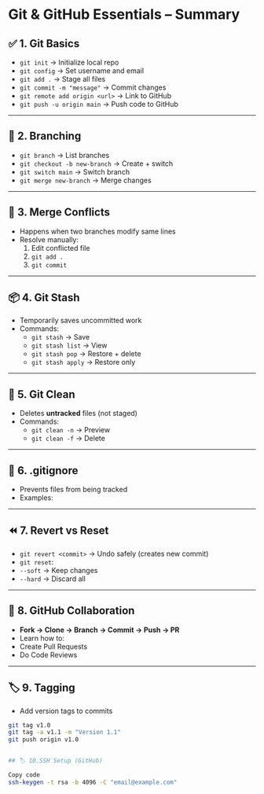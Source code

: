 # Git & GitHub Essentials – Summary

## ✅ 1. Git Basics
- `git init` → Initialize local repo
- `git config` → Set username and email
- `git add .` → Stage all files
- `git commit -m "message"` → Commit changes
- `git remote add origin <url>` → Link to GitHub
- `git push -u origin main` → Push code to GitHub

---

## 🌿 2. Branching
- `git branch` → List branches
- `git checkout -b new-branch` → Create + switch
- `git switch main` → Switch branch
- `git merge new-branch` → Merge changes

---

## 🧠 3. Merge Conflicts
- Happens when two branches modify same lines
- Resolve manually:
  1. Edit conflicted file
  2. `git add .`
  3. `git commit`

---

## 📦 4. Git Stash
- Temporarily saves uncommitted work
- Commands:
  - `git stash` → Save
  - `git stash list` → View
  - `git stash pop` → Restore + delete
  - `git stash apply` → Restore only

---

## 🧹 5. Git Clean
- Deletes **untracked** files (not staged)
- Commands:
  - `git clean -n` → Preview
  - `git clean -f` → Delete

---

## 📄 6. .gitignore
- Prevents files from being tracked
- Examples:


---

## ⏪ 7. Revert vs Reset
- `git revert <commit>` → Undo safely (creates new commit)
- `git reset`:
- `--soft` → Keep changes
- `--hard` → Discard all

---

## 👥 8. GitHub Collaboration
- **Fork → Clone → Branch → Commit → Push → PR**
- Learn how to:
- Create Pull Requests
- Do Code Reviews

---

## 🏷️ 9. Tagging
- Add version tags to commits
```bash
git tag v1.0
git tag -a v1.1 -m "Version 1.1"
git push origin v1.0


## 🏷️ 10.SSH Setup (GitHub)

Copy code
ssh-keygen -t rsa -b 4096 -C "email@example.com"